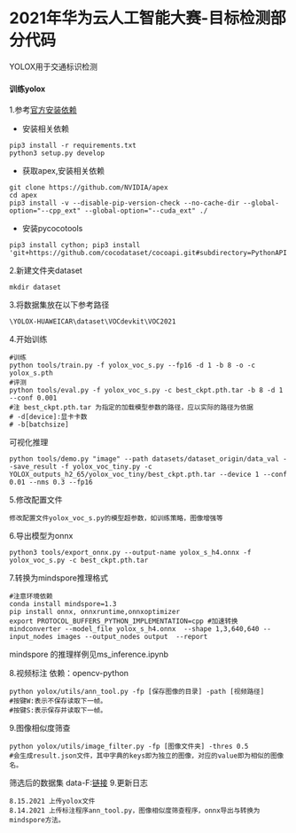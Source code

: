 # 2021年华为云人工智能大赛-目标检测部分代码
YOLOX用于交通标识检测
#### 训练yolox
1.参考[官方安装依赖](https://github.com/Megvii-BaseDetection/YOLOX)
* 安装相关依赖
```
pip3 install -r requirements.txt
python3 setup.py develop
```

* 获取apex,安装相关依赖
```
git clone https://github.com/NVIDIA/apex
cd apex
pip3 install -v --disable-pip-version-check --no-cache-dir --global-option="--cpp_ext" --global-option="--cuda_ext" ./
```
* 安装pycocotools
```
pip3 install cython; pip3 install 'git+https://github.com/cocodataset/cocoapi.git#subdirectory=PythonAPI'
```
2.新建文件夹dataset

```
mkdir dataset
```

3.将数据集放在以下参考路径
```
\YOLOX-HUAWEICAR\dataset\VOCdevkit\VOC2021
```

4.开始训练
```
#训练
python tools/train.py -f yolox_voc_s.py --fp16 -d 1 -b 8 -o -c yolox_s.pth 
#评测
python tools/eval.py -f yolox_voc_s.py -c best_ckpt.pth.tar -b 8 -d 1 --conf 0.001
#注 best_ckpt.pth.tar 为指定的加载模型参数的路径，应以实际的路径为依据
# -d[device]:显卡卡数
# -b[batchsize]
```
可视化推理
```
python tools/demo.py "image" --path datasets/dataset_origin/data_val --save_result -f yolox_voc_tiny.py -c YOLOX_outputs_h2_65/yolox_voc_tiny/best_ckpt.pth.tar --device 1 --conf 0.01 --nms 0.3 --fp16
```
5.修改配置文件
```
修改配置文件yolox_voc_s.py的模型超参数，如训练策略，图像增强等
```

6.导出模型为onnx
```
python3 tools/export_onnx.py --output-name yolox_s_h4.onnx -f yolox_voc_s.py -c best_ckpt.pth.tar
```
7.转换为mindspore推理格式
```
#注意环境依赖
conda install mindspore=1.3
pip install onnx, onnxruntime,onnxoptimizer
export PROTOCOL_BUFFERS_PYTHON_IMPLEMENTATION=cpp #加速转换
mindconverter --model_file yolox_s_h4.onnx  --shape 1,3,640,640 --input_nodes images --output_nodes output  --report
```
mindspore 的推理样例见ms_inference.ipynb

8.视频标注
依赖：opencv-python
```
python yolox/utils/ann_tool.py -fp [保存图像的目录] -path [视频路径]
#按键W:表示不保存读取下一帧。
#按键S:表示保存并读取下一帧。
```

9.图像相似度筛查
```
python yolox/utils/image_filter.py -fp [图像文件夹] -thres 0.5
#会生成result.json文件，其中字典的keys即为独立的图像，对应的value即为相似的图像名。
```
筛选后的数据集 data-F:[链接](http://pan-yz.chaoxing.com/external/m/file/633745651781562368)
9.更新日志
```
8.15.2021 上传yolox文件
8.14.2021 上传标注程序ann_tool.py，图像相似度筛查程序，onnx导出与转换为mindspore方法。

```
